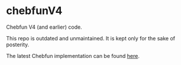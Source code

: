 chebfunV4
=========

Chebfun V4 (and earlier) code.

This repo is outdated and unmaintained. It is kept only for the sake of posterity.

The latest Chebfun implementation can be found [here](https://github.com/chebfun/chebfun/).
